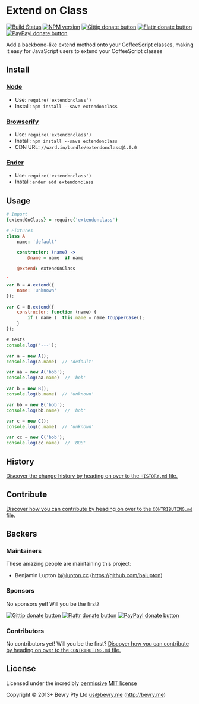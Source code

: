 
<!-- TITLE/ -->

# Extend on Class

<!-- /TITLE -->


<!-- BADGES/ -->

[![Build Status](http://img.shields.io/travis-ci/bevry/extendonclass.png?branch=master)](http://travis-ci.org/bevry/extendonclass "Check this project's build status on TravisCI")
[![NPM version](http://badge.fury.io/js/extendonclass.png)](https://npmjs.org/package/extendonclass "View this project on NPM")
[![Gittip donate button](http://img.shields.io/gittip/bevry.png)](https://www.gittip.com/bevry/ "Donate weekly to this project using Gittip")
[![Flattr donate button](http://img.shields.io/flattr/donate.png?color=yellow)](http://flattr.com/thing/344188/balupton-on-Flattr "Donate monthly to this project using Flattr")
[![PayPayl donate button](http://img.shields.io/paypal/donate.png?color=yellow)](https://www.paypal.com/cgi-bin/webscr?cmd=_s-xclick&hosted_button_id=QB8GQPZAH84N6 "Donate once-off to this project using Paypal")

<!-- /BADGES -->


<!-- DESCRIPTION/ -->

Add a backbone-like extend method onto your CoffeeScript classes, making it easy for JavaScript users to extend your CoffeeScript classes

<!-- /DESCRIPTION -->


<!-- INSTALL/ -->

## Install

### [Node](http://nodejs.org/)
- Use: `require('extendonclass')`
- Install: `npm install --save extendonclass`

### [Browserify](http://browserify.org/)
- Use: `require('extendonclass')`
- Install: `npm install --save extendonclass`
- CDN URL: `//wzrd.in/bundle/extendonclass@1.0.0`

### [Ender](http://ender.jit.su/)
- Use: `require('extendonclass')`
- Install: `ender add extendonclass`

<!-- /INSTALL -->


## Usage

``` coffeescript
# Import
{extendOnClass} = require('extendonclass')

# Fixtures
class A
	name: 'default'

	constructor: (name) ->
		@name = name  if name

	@extend: extendOnClass

`
var B = A.extend({
	name: 'unknown'
});

var C = B.extend({
	constructor: function (name) {
		if ( name )  this.name = name.toUpperCase();
	}
});

# Tests
console.log('---');

var a = new A();
console.log(a.name)  // 'default'

var aa = new A('bob');
console.log(aa.name)  // 'bob'

var b = new B();
console.log(b.name)  // 'unknown'

var bb = new B('bob');
console.log(bb.name)  // 'bob'

var c = new C();
console.log(c.name)  // 'unknown'

var cc = new C('bob');
console.log(cc.name)  // 'BOB'
```


<!-- HISTORY/ -->

## History
[Discover the change history by heading on over to the `HISTORY.md` file.](https://github.com/bevry/extendonclass/blob/master/HISTORY.md#files)

<!-- /HISTORY -->


<!-- CONTRIBUTE/ -->

## Contribute

[Discover how you can contribute by heading on over to the `CONTRIBUTING.md` file.](https://github.com/bevry/extendonclass/blob/master/CONTRIBUTING.md#files)

<!-- /CONTRIBUTE -->


<!-- BACKERS/ -->

## Backers

### Maintainers

These amazing people are maintaining this project:

- Benjamin Lupton <b@lupton.cc> (https://github.com/balupton)

### Sponsors

No sponsors yet! Will you be the first?

[![Gittip donate button](http://img.shields.io/gittip/bevry.png)](https://www.gittip.com/bevry/ "Donate weekly to this project using Gittip")
[![Flattr donate button](http://img.shields.io/flattr/donate.png?color=yellow)](http://flattr.com/thing/344188/balupton-on-Flattr "Donate monthly to this project using Flattr")
[![PayPayl donate button](http://img.shields.io/paypal/donate.png?color=yellow)](https://www.paypal.com/cgi-bin/webscr?cmd=_s-xclick&hosted_button_id=QB8GQPZAH84N6 "Donate once-off to this project using Paypal")

### Contributors

No contributors yet! Will you be the first?
[Discover how you can contribute by heading on over to the `CONTRIBUTING.md` file.](https://github.com/bevry/extendonclass/blob/master/CONTRIBUTING.md#files)

<!-- /BACKERS -->


<!-- LICENSE/ -->

## License

Licensed under the incredibly [permissive](http://en.wikipedia.org/wiki/Permissive_free_software_licence) [MIT license](http://creativecommons.org/licenses/MIT/)

Copyright &copy; 2013+ Bevry Pty Ltd <us@bevry.me> (http://bevry.me)

<!-- /LICENSE -->


